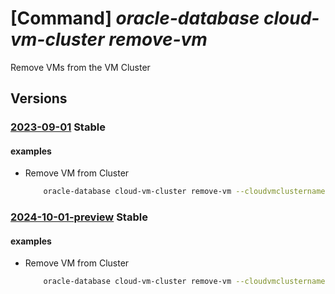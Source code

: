 # [Command] _oracle-database cloud-vm-cluster remove-vm_

Remove VMs from the VM Cluster

## Versions

### [2023-09-01](/Resources/mgmt-plane/L3N1YnNjcmlwdGlvbnMve30vcmVzb3VyY2Vncm91cHMve30vcHJvdmlkZXJzL29yYWNsZS5kYXRhYmFzZS9jbG91ZHZtY2x1c3RlcnMve30vcmVtb3Zldm1z/2023-09-01.xml) **Stable**

<!-- mgmt-plane /subscriptions/{}/resourcegroups/{}/providers/oracle.database/cloudvmclusters/{}/removevms 2023-09-01 -->

#### examples

- Remove VM from Cluster
    ```bash
        oracle-database cloud-vm-cluster remove-vm --cloudvmclustername <vmclustername> --resource-group <Resource group> --db-servers ['ocid1','ocid2']
    ```

### [2024-10-01-preview](/Resources/mgmt-plane/L3N1YnNjcmlwdGlvbnMve30vcmVzb3VyY2Vncm91cHMve30vcHJvdmlkZXJzL29yYWNsZS5kYXRhYmFzZS9jbG91ZHZtY2x1c3RlcnMve30vcmVtb3Zldm1z/2024-10-01-preview.xml) **Stable**

<!-- mgmt-plane /subscriptions/{}/resourcegroups/{}/providers/oracle.database/cloudvmclusters/{}/removevms 2024-10-01-preview -->

#### examples

- Remove VM from Cluster
    ```bash
        oracle-database cloud-vm-cluster remove-vm --cloudvmclustername <vmclustername> --resource-group <Resource group> --db-servers ['ocid1','ocid2']
    ```
